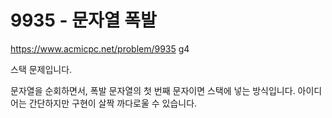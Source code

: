# 9935 - 문자열 폭발

<https://www.acmicpc.net/problem/9935> g4

스택 문제입니다.

문자열을 순회하면서, 폭발 문자열의 첫 번째 문자이면 스택에 넣는 방식입니다.
아이디어는 간단하지만 구현이 살짝 까다로울 수 있습니다.
